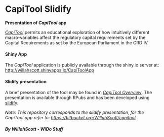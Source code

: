 # CapiTool Slidify

**Presentation of *CapiTool* app**

[*CapiTool*][1] permits an educational exploration of how intuitively different macro-variables affect the regulatory capital requirements set by the Capital Requirements as set by the European Parliament in the CRD IV.

[1]: http://willahscott.shinyapps.io/CapiToolApp


#### Shiny App
The *CapiTool* application is publicly available through the shiny.io server at: http://willahscott.shinyapps.io/CapiToolApp


#### Slidify presentation
A brief presentation of the tool may be found in [*CapiTool Overview*](http://rpubs.com/WillahScott/capitool). The presentation is available through RPubs and has been developed using [slidify](http://github.com/ramnathv/slidify).


*Note: This repository corresponds to the slidify presentation, for the CapiTool app refer to: https://bitbucket.org/WillahScott/capitool .*

##### By WillahScott - WiDo Stuff